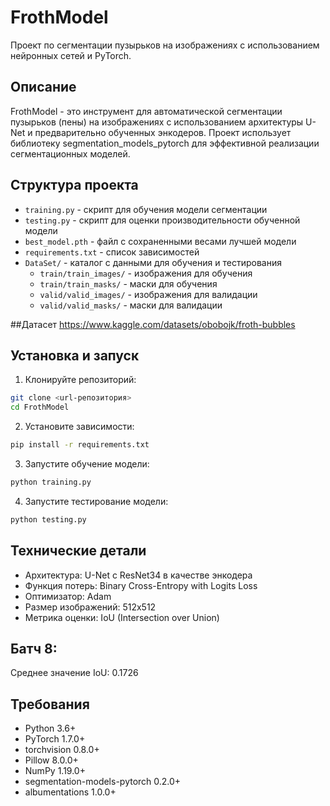 # FrothModel

Проект по сегментации пузырьков на изображениях с использованием нейронных сетей и PyTorch.

## Описание

FrothModel - это инструмент для автоматической сегментации пузырьков (пены) на изображениях с использованием архитектуры U-Net и предварительно обученных энкодеров. Проект использует библиотеку segmentation_models_pytorch для эффективной реализации сегментационных моделей.

## Структура проекта

- `training.py` - скрипт для обучения модели сегментации
- `testing.py` - скрипт для оценки производительности обученной модели
- `best_model.pth` - файл с сохраненными весами лучшей модели
- `requirements.txt` - список зависимостей
- `DataSet/` - каталог с данными для обучения и тестирования
  - `train/train_images/` - изображения для обучения
  - `train/train_masks/` - маски для обучения
  - `valid/valid_images/` - изображения для валидации
  - `valid/valid_masks/` - маски для валидации


##Датасет
https://www.kaggle.com/datasets/obobojk/froth-bubbles

## Установка и запуск

1. Клонируйте репозиторий:
```bash
git clone <url-репозитория>
cd FrothModel
```

2. Установите зависимости:
```bash
pip install -r requirements.txt
```

3. Запустите обучение модели:
```bash
python training.py
```

4. Запустите тестирование модели:
```bash
python testing.py
```

## Технические детали

- Архитектура: U-Net с ResNet34 в качестве энкодера
- Функция потерь: Binary Cross-Entropy with Logits Loss
- Оптимизатор: Adam
- Размер изображений: 512x512
- Метрика оценки: IoU (Intersection over Union)

## Батч 8:
Среднее значение IoU: 0.1726

## Требования

- Python 3.6+
- PyTorch 1.7.0+
- torchvision 0.8.0+
- Pillow 8.0.0+
- NumPy 1.19.0+
- segmentation-models-pytorch 0.2.0+
- albumentations 1.0.0+ 